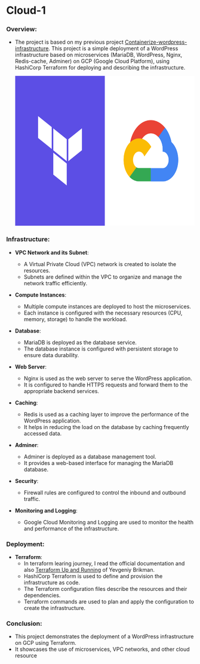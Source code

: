 # Cloud-1

### Overview:
- The project is based on my previous project [Containerize-wordpress-infrastructure](https://github.com/ozennou/containerize-wordpress-infra). This project is a simple deployment of a WordPress infrastructure based on microservices (MariaDB, WordPress, Nginx, Redis-cache, Adminer) on GCP (Google Cloud Platform), using HashiCorp Terraform for deploying and describing the infrastructure.


    <img src="./resource/image.png" alt="arch" width="700" height="400">


### Infrastructure:
- **VPC Network and its Subnet**:
  - A Virtual Private Cloud (VPC) network is created to isolate the resources.
  - Subnets are defined within the VPC to organize and manage the network traffic efficiently.

- **Compute Instances**:
  - Multiple compute instances are deployed to host the microservices.
  - Each instance is configured with the necessary resources (CPU, memory, storage) to handle the workload.

- **Database**:
  - MariaDB is deployed as the database service.
  - The database instance is configured with persistent storage to ensure data durability.

- **Web Server**:
  - Nginx is used as the web server to serve the WordPress application.
  - It is configured to handle HTTPS requests and forward them to the appropriate backend services.

- **Caching**:
  - Redis is used as a caching layer to improve the performance of the WordPress application.
  - It helps in reducing the load on the database by caching frequently accessed data.

- **Adminer**:
  - Adminer is deployed as a database management tool.
  - It provides a web-based interface for managing the MariaDB database.

- **Security**:
  - Firewall rules are configured to control the inbound and outbound traffic.

- **Monitoring and Logging**:
  - Google Cloud Monitoring and Logging are used to monitor the health and performance of the infrastructure.

### Deployment:
- **Terraform**:
  - In terraform learing journey, I read the official documentation and also [Terraform Up and Running](./Terraform%20Up%20and%20Running%20Writing%20Infrastructure%20as%20Code,%203rd%20Edition%20(Yevgeniy%20Brikman)%20(Z-Library).pdf) of Yevgeniy Brikman.  
  - HashiCorp Terraform is used to define and provision the infrastructure as code.
  - The Terraform configuration files describe the resources and their dependencies.
  - Terraform commands are used to plan and apply the configuration to create the infrastructure.

### Conclusion:
- This project demonstrates the deployment of a WordPress infrastructure on GCP using Terraform.
- It showcases the use of microservices, VPC networks, and other cloud resource

